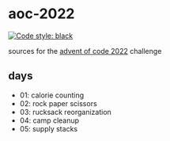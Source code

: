# aoc-2022

[![Code style: black](https://img.shields.io/badge/code%20style-black-000000.svg)](https://github.com/psf/black)

sources for the [advent of code 2022](https://adventofcode.com/2022) challenge

## days

- 01: calorie counting
- 02: rock paper scissors
- 03: rucksack reorganization
- 04: camp cleanup
- 05: supply stacks
